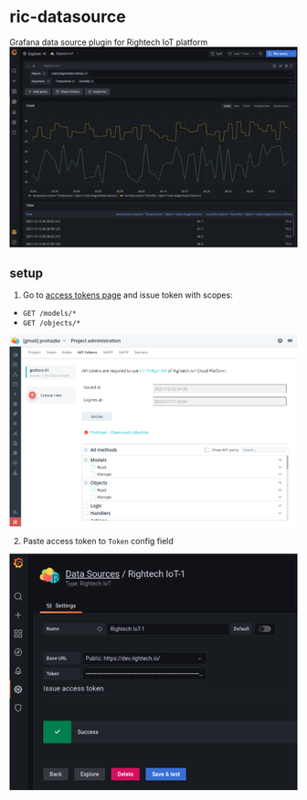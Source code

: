 # ric-datasource

Grafana data source plugin for Rightech IoT platform
![Rightech IoT Explore](https://raw.githubusercontent.com/Rightech/ric-datasource/master/docs/img/explore.png)

## setup

1. Go to [access tokens page](https://dev.rightech.io/#?m=admin&v=tokens) and issue token with scopes:
 - `GET /models/*`
 - `GET /objects/*`

![Rightech IoT Access Scopes](https://raw.githubusercontent.com/Rightech/ric-datasource/master/src/img/scopes.png)

2. Paste access token to `Token` config field

![Rightech IoT Token Config](https://raw.githubusercontent.com/Rightech/ric-datasource/master/docs/img/config.png)
